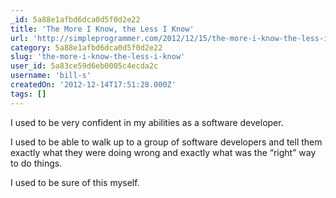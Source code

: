 ```yaml
---
_id: 5a88e1afbd6dca0d5f0d2e22
title: 'The More I Know, the Less I Know'
url: 'http://simpleprogrammer.com/2012/12/15/the-more-i-know-the-less-i-know/'
category: 5a88e1afbd6dca0d5f0d2e22
slug: 'the-more-i-know-the-less-i-know'
user_id: 5a83ce59d6eb0005c4ecda2c
username: 'bill-s'
createdOn: '2012-12-14T17:51:28.000Z'
tags: []
---
```


I used to be very confident in my abilities as a software developer.

I used to be able to walk up to a group of software developers and tell them exactly what they were doing wrong and exactly what was the “right” way to do things.

I used to be sure of this myself.
